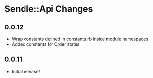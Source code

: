# Sendle::Api Changes

## 0.0.12

* Wrap constants defined in constants.rb inside module namespaces
* Added constants for Order status

## 0.0.11

* Initial release!